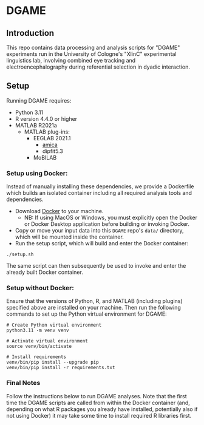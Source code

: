 # DGAME
## Introduction
This repo contains data processing and analysis scripts for "DGAME" experiments run in the University of Cologne's "XlinC" experimental linguistics lab, involving combined eye tracking and electroencephalography during referential selection in dyadic interaction.

## Setup
Running DGAME requires:
- Python 3.11
- R version 4.4.0 or higher
- MATLAB R2021a
    - MATLAB plug-ins:
        - EEGLAB 2021.1
            - [amica](https://sccn.ucsd.edu/~jason/amica_web.html)
            - dipfit5.3
        - MoBILAB

### Setup using Docker:
Instead of manually installing these dependencies, we provide a Dockerfile which builds an isolated container including all required analysis tools and dependencies.

- Download [Docker](https://docs.docker.com/get-started/get-docker/) to your machine.
    - NB: If using MacOS or Windows, you must explicitly open the Docker or Docker Desktop application before building or invoking Docker.
- Copy or move your input data into this `DGAME` repo's `data/` directory, which will be mounted inside the container. 
- Run the setup script, which will build and enter the Docker container:
```
./setup.sh
```

The same script can then subsequently be used to invoke and enter the already built Docker container.

### Setup without Docker:
Ensure that the versions of Python, R, and MATLAB (including plugins) specified above are installed on your machine. Then run the following commands to set up the Python virtual environment for DGAME:

```
# Create Python virtual environment
python3.11 -m venv venv

# Activate virtual environment
source venv/bin/activate

# Install requirements
venv/bin/pip install --upgrade pip
venv/bin/pip install -r requirements.txt
```

### Final Notes

Follow the instructions below to run DGAME analyses. Note that the first time the DGAME scripts are called from within the Docker container (and, depending on what R packages you already have installed, potentially also if not using Docker) it may take some time to install required R libraries first.

